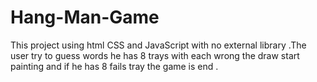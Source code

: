 # Hang-Man-Game
This project using html  CSS and JavaScript with no external library .The user try to guess words he has 8 trays with each wrong the draw start painting and if he has 8 fails tray the game is end .  
